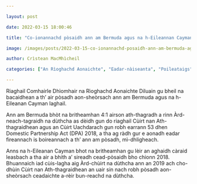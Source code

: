```yaml
---

layout: post

date: 2022-03-15 18:00:46

title: "Co-ionannachd pòsaidh ann am Bermuda agus na h-Eileannan Cayman ga dhiùltadh le Cùirt Bhreatannach"

image: /images/posts/2022-03-15-co-ionannachd-posaidh-ann-am-bermuda-agus-na-h-eileannan-cayman-ga-dhiultadh-le-cuirt-bhreatannach.webp

author: Crìstean MacMhìcheil

categories: ["An Rìoghachd Aonaichte", "Eadar-nàiseanta", "Poileataigs"]

---
```


Riaghail Comhairle Dhìomhair na Rìoghachd Aonaichte Diluain gu bheil na bacaidhean a th’ air pòsadh aon-sheòrsach ann am Bermuda agus na h-Eileanan Cayman laghail.

Ann am Bermuda bhòt na britheamhan 4:1 airson ath-thagradh a rinn Àrd-neach-tagraidh na dùthcha as dèidh gun do riaghail Cùirt nan Ath-thagraidhean agus an Cùirt Uachdarach gun robh earrann 53 dhen Domestic Partnership Act (DPA) 2018, a tha ag ràdh gur e aonadh eadar fireannach is boireannach a th’ ann am pòsadh, mì-dhligheach.

Anns na h-Eileanan Cayman bhot na britheamhan gu lèir an aghaidh càraid leasbach a tha air a bhith a’ sireadh cead-pòsaidh bho chionn 2018. Bhuannaich iad cùis-lagha aig Àrd-chùirt na dùthcha ann an 2019 ach cho-dhùin Cùirt nan Ath-thagraidhean an uair sin nach robh pòsadh aon-sheòrsach ceadaichte a-rèir bun-reachd na dùthcha.
